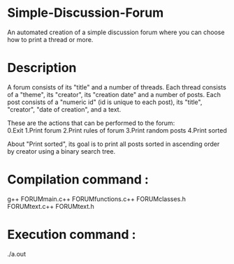 # Simple-Discussion-Forum
An automated creation of a simple discussion forum where you can choose how to print a thread or more.

# Description
A forum consists of its "title" and a number of threads. Each thread consists of a "theme", its "creator", its "creation date" and a number of posts. Each post consists of a "numeric id" (id is unique to each post), its "title", "creator", "date of creation", and a text.

These are the actions that can be performed to the forum:<br>
0.Exit
1.Print forum
2.Print rules of forum
3.Print random posts
4.Print sorted

About "Print sorted", its goal is to print all posts sorted in ascending order by creator using a binary search tree.

# Compilation command : 
g++ FORUMmain.c++ FORUMfunctions.c++ FORUMclasses.h FORUMtext.c++ FORUMtext.h

# Execution command : 
./a.out
